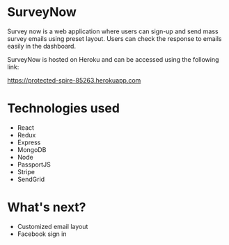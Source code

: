 # SurveyNow
Survey now is a web application where users can sign-up and send mass survey emails using preset layout. Users can check the response to emails easily in the dashboard. 

SurveyNow is hosted on Heroku and can be accessed using the following link:

https://protected-spire-85263.herokuapp.com

# Technologies used
- React
- Redux
- Express
- MongoDB
- Node
- PassportJS
- Stripe
- SendGrid

# What's next?
- Customized email layout
- Facebook sign in

